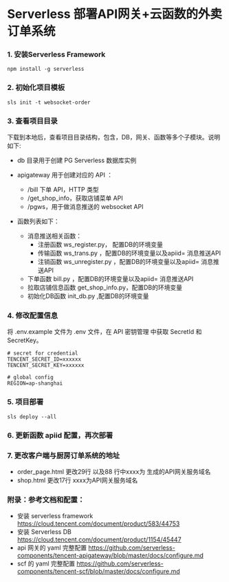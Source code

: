 # Serverless 部署API网关+云函数的外卖订单系统

### 1. 安装Serverless Framework

```
npm install -g serverless
```

### 2. 初始化项目模板

```
sls init -t websocket-order
```

### 3. 查看项目目录
下载到本地后，查看项目目录结构，包含，DB，网关、函数等多个子模块。说明如下:
- db 目录用于创建 PG Serverless 数据库实例
- apigateway 用于创建对应的 API ：
	
  - /bill  下单 API，HTTP 类型
  - /get_shop_info，获取店铺菜单 API
  - /pgws，用于做消息推送的 websocket API
- 函数列表如下：
  - 消息推送相关函数：
    - 注册函数  ws_register.py， 配置DB的环境变量
    - 传输函数  ws_trans.py ，配置DB的环境变量以及apiid= 消息推送API
    - 注销函数  ws_unregister.py ，配置DB的环境变量以及apiid= 消息推送API
  - 下单函数  bill.py ，配置DB的环境变量以及apiid= 消息推送API
  - 拉取店铺信息函数  get_shop_info.py，配置DB的环境变量
  - 初始化DB函数 init_db.py ,配置DB的环境变量

### 4. 修改配置信息
将 .env.example 文件为 .env 文件，在 API 密钥管理 中获取 SecretId 和 SecretKey。

```
# secret for credential
TENCENT_SECRET_ID=xxxxxx
TENCENT_SECRET_KEY=xxxxxx

# global config
REGION=ap-shanghai
```

### 5. 项目部署
```
sls deploy --all
```

### 6. 更新函数 apiid 配置，再次部署

### 7. 更改客户端与厨房订单系统的地址

- order_page.html 更改29行 以及88 行中xxxx为 生成的API网关服务域名
- shop.html  更改17行 xxxx为API网关服务域名

### 附录：参考文档和配置：

- 安装 serverless framework https://cloud.tencent.com/document/product/583/44753
- 安装 Serverless DB https://cloud.tencent.com/document/product/1154/45447 
- api 网关的 yaml 完整配置 https://github.com/serverless-components/tencent-apigateway/blob/master/docs/configure.md
- scf 的 yaml 完整配置 https://github.com/serverless-components/tencent-scf/blob/master/docs/configure.md
